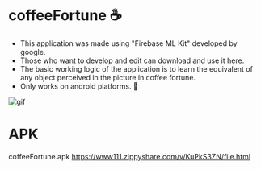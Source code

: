 # coffeeFortune ☕
* This application was made using "Firebase ML Kit" developed by google.
* Those who want to develop and edit can download and use it here.
* The basic working logic of the application is to learn the equivalent of any object perceived in the picture in coffee fortune.
* Only works on android platforms. 📱

![gif](https://user-images.githubusercontent.com/50170946/89789548-6867da00-db29-11ea-856b-5003c727b6fa.gif)

# APK
coffeeFortune.apk
https://www111.zippyshare.com/v/KuPkS3ZN/file.html



